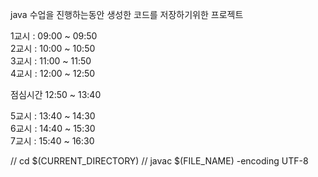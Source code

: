 java 수업을 진행하는동안 생성한 코드를 저장하기위한 프로젝트 

1교시 : 09:00 ~ 09:50   
2교시 : 10:00 ~ 10:50   
3교시 : 11:00 ~ 11:50   
4교시 : 12:00 ~ 12:50   

점심시간 12:50 ~ 13:40

5교시 : 13:40 ~ 14:30   
6교시 : 14:40 ~ 15:30   
7교시 : 15:40 ~ 16:30   



// cd $(CURRENT_DIRECTORY)
// javac $(FILE_NAME) -encoding UTF-8
